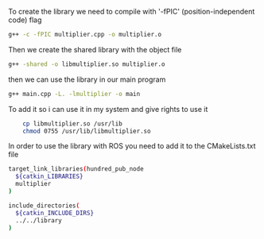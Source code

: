 To create the library we need to compile with '-fPIC' (position-independent code) flag

```bash
g++ -c -fPIC multiplier.cpp -o multiplier.o
```

Then we create the shared library with the object file

```bash
g++ -shared -o libmultiplier.so multiplier.o
```

then we can use the library in our main program

```bash
g++ main.cpp -L. -lmultiplier -o main
```

To add it so i can use it in my system and give rights to use it
    
```bash
    cp libmultiplier.so /usr/lib
    chmod 0755 /usr/lib/libmultiplier.so
```
In order to use the library with ROS you need to add it to the CMakeLists.txt file

```bash
target_link_libraries(hundred_pub_node
  ${catkin_LIBRARIES}
  multiplier
)

include_directories(
  ${catkin_INCLUDE_DIRS}
  ../../library
)

```